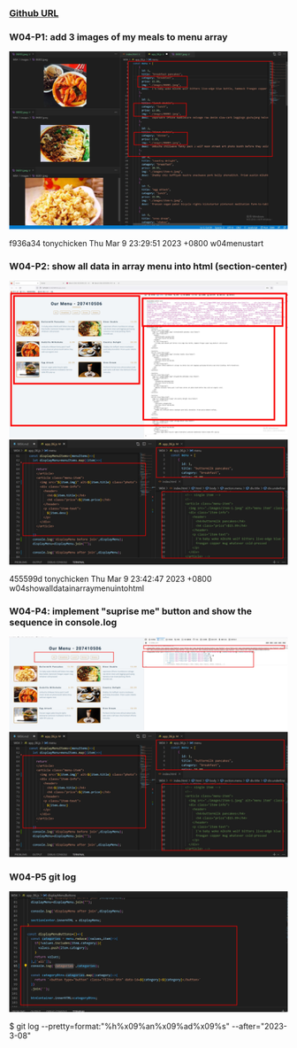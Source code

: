 ### [Github URL](https://github.com/tonychicken/JavaScriptPractice.git)

### W04-P1: add 3 images of my meals to menu array
![P1.png](/MD/W04/P1.jpg)

f936a34 tonychicken     Thu Mar 9 23:29:51 2023 +0800   w04menustart

### W04-P2: show all data in array menu into html (section-center)

![P2.png](/MD/W04/P2.jpg)
![P3.png](/MD/W04/P3.jpg)

455599d tonychicken     Thu Mar 9 23:42:47 2023 +0800   w04showalldatainarraymenuintohtml

### W04-P4: implement "suprise me" button and show the sequence in console.log
![P4.png](/MD/W04/P4.jpg)
![P5.png](/MD/W04/P3.jpg)

### W04-P5 git log
![P5.png](/MD/W04/P5.jpg)



$ git log --pretty=format:"%h%x09%an%x09%ad%x09%s" --after="2023-3-08"